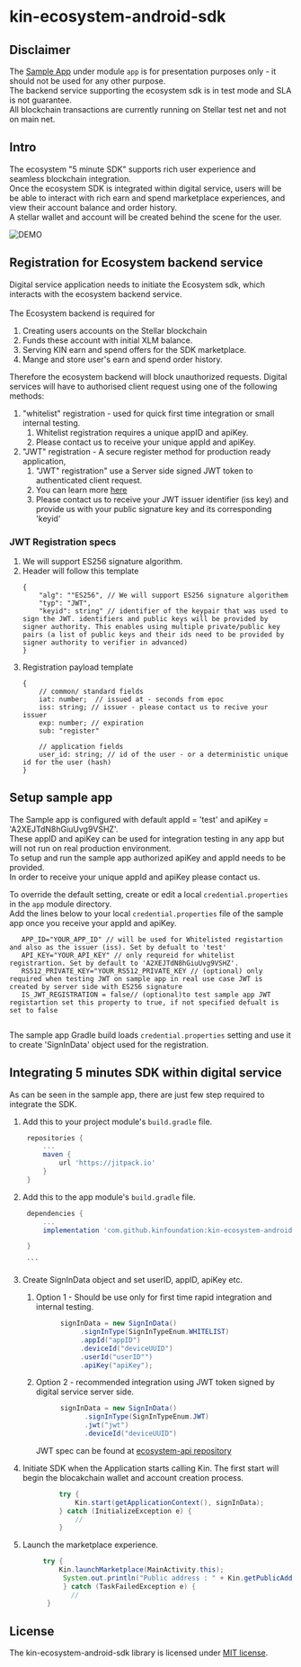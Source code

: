 # kin-ecosystem-android-sdk

## Disclaimer
The [Sample App](app/) under module `app` is for presentation purposes only - it should not be used for any other purpose.<br/>
The backend service supporting the ecosystem sdk is in test mode and SLA is not guarantee.<br/>
All blockchain transactions are currently running on Stellar test net and not on main net.<br/>



## Intro
The ecosystem "5 minute SDK" supports rich user experience and seamless blockchain integration. <br/>
Once the ecosystem SDK is integrated within digital service, users will be be able to interact with rich earn and spend marketplace experiences, and view their account balance and order history.<br/>
A stellar wallet and account will be created behind the scene for the user. <br/>

![DEMO](https://user-images.githubusercontent.com/3635216/38100813-0f2c7bc2-3387-11e8-930d-03175842e81e.gif)

## Registration for Ecosystem backend service

Digital service application needs to initiate the Ecosystem sdk, which interacts with the ecosystem backend service. <br/>
<br/>
The Ecosystem backend is required for
1. Creating users accounts on the Stellar blockchain
1. Funds these account with initial XLM balance.
1. Serving KIN earn and spend offers for the SDK marketplace.
1. Mange and store user's earn and spend order history.

Therefore the ecosystem backend will block unauthorized requests.
Digital services will have to authorised client request using one of the following methods:
1. "whitelist" registration - used for quick first time integration or small internal testing. 
    1. Whitelist registration requires a unique appID and apiKey.
    1. Please contact us to receive your unique appId and apiKey.
1. "JWT" registration - A secure register method for production ready application,
    1. "JWT" registration" use a Server side signed JWT token to authenticated client request.
    1. You can learn more [here](https://jwt.io)
    1. Please contact us to receive your JWT issuer identifier (iss key) and provide us with your public signature key and its corresponding 'keyid'
### JWT Registration specs
1. We will support ES256 signature algorithm.
1. Header will follow this template
    ```aidl
    {
        "alg": ""ES256", // We will support ES256 signature algorithem 
        "typ": "JWT",
        "keyid": string" // identifier of the keypair that was used to sign the JWT. identifiers and public keys will be provided by signer authority. This enables using multiple private/public key pairs (a list of public keys and their ids need to be provided by signer authority to verifier in advanced)
    }
    ```
1. Registration payload template
    ```aidl
    {
        // common/ standard fields
        iat: number;  // issued at - seconds from epoc
        iss: string; // issuer - please contact us to recive your issuer
        exp: number; // expiration
        sub: "register"
    
        // application fields
        user_id: string; // id of the user - or a deterministic unique id for the user (hash)
    }
    ```

## Setup sample app
 
The Sample app is configured with default appId = 'test' and apiKey = 'A2XEJTdN8hGiuUvg9VSHZ'.<br/>
These appID and apiKey can be used for integration testing in any app but will not run on real production environment.<br/>
To setup and run the sample app authorized apiKey and appId needs to be provided.<br/>
In order to receive your unique appId and apiKey please contact us.<br/>
 
To override the default setting, create or edit a local `credential.properties` in the `app` module directory. <br/>
Add the lines below to your local `credential.properties` file of the sample app once you receive your appId and apiKey.<br/>
```
   APP_ID="YOUR_APP_ID" // will be used for Whitelisted registartion and also as the issuer (iss). Set by defualt to 'test' 
   API_KEY="YOUR_API_KEY" // only requreid for whitelist registrartion. Set by default to 'A2XEJTdN8hGiuUvg9VSHZ'.
   RS512_PRIVATE_KEY="YOUR_RS512_PRIVATE_KEY // (optional) only required when testing JWT on sample app in real use case JWT is created by server side with ES256 signature
   IS_JWT_REGISTRATION = false// (optional)to test sample app JWT registartion set this property to true, if not specified defualt is set to false 
   
```
The sample app Gradle build loads `credential.properties` setting and use it to create 'SignInData' object used for the registration.



## Integrating 5 minutes SDK within digital service
As can be seen in the sample app, there are just few step required to integrate the SDK.

1. Add this to your project module's `build.gradle` file.
      ```gradle
       repositories {
           ...
           maven {
               url 'https://jitpack.io'
           }
       }
   ```
1. Add this to the app module's `build.gradle` file.
      ```gradle
       dependencies {
           ...
           implementation 'com.github.kinfoundation:kin-ecosystem-android-sdk:0.0.2'

       }
    
       ```
1. Create SignInData object and set userID, appID, apiKey etc.

    1. Option 1 - Should be use only for first time rapid integration and internal testing.
    
          ```java
                signInData = new SignInData()
                     .signInType(SignInTypeEnum.WHITELIST)
                     .appId("appID")
                     .deviceId("deviceUUID")
                     .userId("userID"")
                     .apiKey("apiKey");
         ```
    1. Option 2 - recommended integration using JWT token signed by digital service server side.     
        
          ```java
                signInData = new SignInData()
                      .signInType(SignInTypeEnum.JWT)
                      .jwt("jwt")
                      .deviceId("deviceUUID")
          ```
         JWT spec can be found at [ecosystem-api repository](https://github.com/kinfoundation/ecosystem-api)
   
1. Initiate SDK when the Application starts calling Kin. The first start will begin the blocakchain wallet and account creation process.
      ```java
               try {
                   Kin.start(getApplicationContext(), signInData);
               } catch (InitializeException e) {
                   //
               }
      ```
1. Launch the marketplace experience.
      ```java
           try {
               Kin.launchMarketplace(MainActivity.this);
                System.out.println("Public address : " + Kin.getPublicAddress());
                } catch (TaskFailedException e) {
                  //
            }
      ```
   
## License
The kin-ecosystem-android-sdk library is licensed under [MIT license](LICENSE.md).
